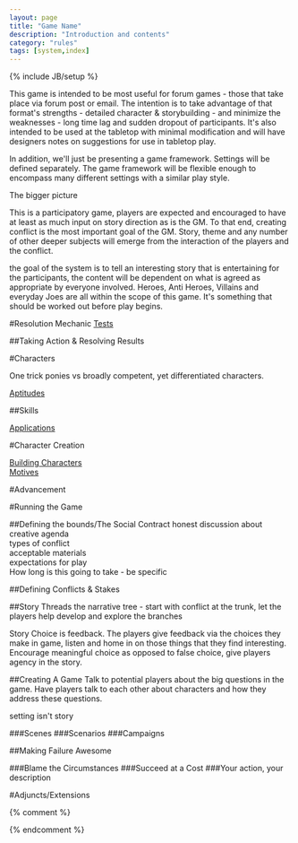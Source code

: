 ```yaml
---
layout: page
title: "Game Name"
description: "Introduction and contents"
category: "rules"
tags: [system,index]
---
```

{% include JB/setup %}

This game is intended to be most useful for forum games - those that take place via forum post or email. The intention is to take advantage of that format's strengths - detailed character &amp; storybuilding - and minimize the weaknesses - long time lag and sudden dropout of participants.  It's also intended to be used at the tabletop with minimal modification and will have designers notes on suggestions for use in tabletop play.

In addition, we'll just be presenting a game framework. Settings will be defined separately. The game framework will be flexible enough to encompass many different settings with a similar play style.

The bigger picture

This is a participatory game, players are expected and encouraged to have at least as much input on story direction as is the GM. To that end, creating conflict is the most important goal of the GM. Story, theme and any number of other deeper subjects will emerge from the interaction of the players and the conflict. 

the goal of the system is to tell an interesting story that is entertaining for the participants, the content will be dependent on what is agreed as appropriate by everyone involved. Heroes, Anti Heroes, Villains and everyday Joes are all within the scope of this game. It's something that should be worked out before play begins.



#Resolution Mechanic
[Tests](resolution_mechanic/index.html)  

##Taking Action & Resolving Results

#Characters

One trick ponies vs broadly competent, yet differentiated characters.

[Aptitudes](pages/rules/basic_aptitudes/index.html)

##Skills

[Applications](pages/rules/basic_applications/index.html)

#Character Creation

[Building Characters](pages/rules/building_characters/index.html)   
[Motives](pages/rules/motives/index.html)

#Advancement

#Running the Game


##Defining the bounds/The Social Contract
honest discussion about creative agenda   
types of conflict   
acceptable materials   
expectations for play   
How long is this going to take  - be specific 

##Defining Conflicts & Stakes

##Story Threads
the narrative tree - start with conflict at the trunk, let the players help develop and explore the branches

Story Choice is feedback. The players give feedback via the choices they make in game, listen and home in on those things that they find interesting. Encourage meaningful choice as opposed to false choice, give players agency in the story.

##Creating A Game
Talk to potential players about the big questions in the game. Have players talk to each other about characters and how they address these questions.

setting isn't story

###Scenes
###Scenarios
###Campaigns

##Making Failure Awesome

###Blame the Circumstances
###Succeed at a Cost
###Your action, your description

#Adjuncts/Extensions

{% comment %} 
<!--vim: set wrap ft=markdown ts=8 tw=0 fileencoding=utf-8 :--> 
{% endcomment %}
